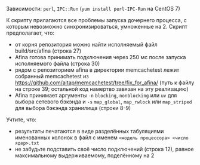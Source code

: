 Зависимости: `perl`, `IPC::Run` (`yum install perl-IPC-Run` на CentOS 7)

К скрипту прилагаются все проблемы запуска дочернего процесса, с которым невозможно синхронизироваться, умноженные на 2. Скрипт предполагает, что:
 * от корня репозитория можно найти исполняемый файл build/src/afina (строка 27)
 * Afina готова принимать подключения через 250 мс после запуска исполняемого файла (строка 30)
 * рядом с репозиторием afina в директории memcachetest лежит собранный memcachetest из https://github.com/aitap/memcachetest/tree/fix_for_afina/ (путь к файлу на строке 39; остальной код намертво завязан на эту реализацию)
 * Afina принимает аргументы `-n` `blocking`, `nonblocking` или `uv` для выбора сетевого бэкэнда и `-s` `map_global`, `map_rwlock` или `map_striped` для выбора бэкэнда хранилища (строки 8-9)

Учтите, что:
 * результаты печатаются в виде разделённых табуляциями именованных колонок в файл с именем `<модель процессора> <число ядер>.txt`
 * не забудьте подставить своё число подключений (строка 12), равное максимальному выдерживаемому, поделённому на 2
